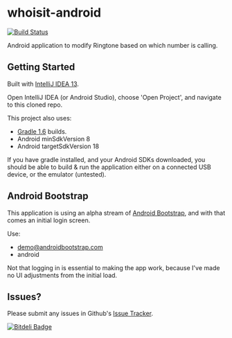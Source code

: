 whoisit-android
===============
[![Build Status](https://travis-ci.org/mitch-b/whoisit-android.png?branch=master)](https://travis-ci.org/mitch-b/whoisit-android)

Android application to modify Ringtone based on which number is calling.

Getting Started
--------------

Built with [IntelliJ IDEA 13](http://jetbrains.com/idea/).

Open IntelliJ IDEA (or Android Studio), choose 'Open Project', and navigate to this cloned repo.

This project also uses:

- [Gradle 1.6](http://services.gradle.org/distributions/gradle-1.6-bin.zip) builds.
- Android minSdkVersion 8
- Android targetSdkVersion 18

If you have gradle installed, and your Android SDKs downloaded, you should be able to build & run the application either on a connected USB device, or the emulator (untested).


Android Bootstrap
--------------
This application is using an alpha stream of [Android Bootstrap](http://androidbootstrap.com), and with that comes an initial login screen.

Use:
- demo@androidbootstrap.com
- android

Not that logging in is essential to making the app work, because I've made no UI adjustments from the initial load.

Issues?
--------------
Please submit any issues in Github's [Issue Tracker](http://github.com/mitch-b/whoisit-android/issues).

[![Bitdeli Badge](https://d2weczhvl823v0.cloudfront.net/mitch-b/whoisit-android/trend.png)](https://bitdeli.com/free "Bitdeli Badge")

